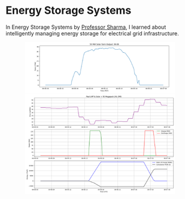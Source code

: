 # Energy Storage Systems
In Energy Storage Systems by [Professor Sharma]([https://www.scu.edu/engineering/faculty/fr-dat-tran-s-j/](https://scholar.google.com/citations?user=2wMp1OwAAAAJ&hl=en)), I learned about intelligently managing energy storage for electrical grid infrastructure.

<p align="center">
      <img src="Outputs/solar.png" width="400" />
      <img src="Outputs/Grid/95packs_grid.png" width="400" />
</p>
